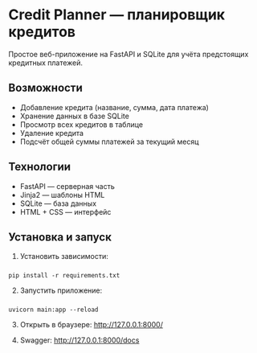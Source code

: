 #  Credit Planner — планировщик кредитов

Простое веб-приложение на FastAPI и SQLite для учёта предстоящих кредитных платежей.

##  Возможности
- Добавление кредита (название, сумма, дата платежа)
- Хранение данных в базе SQLite
- Просмотр всех кредитов в таблице
- Удаление кредита
- Подсчёт общей суммы платежей за текущий месяц

##  Технологии
- FastAPI — серверная часть
- Jinja2 — шаблоны HTML
- SQLite — база данных
- HTML + CSS — интерфейс

## Установка и запуск

1. Установить зависимости:

###
    pip install -r requirements.txt

2. Запустить приложение:

###
    uvicorn main:app --reload

3. Открыть в браузере: http://127.0.0.1:8000/

4. Swagger: http://127.0.0.1:8000/docs
    
